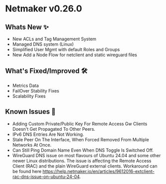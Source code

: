 # Netmaker v0.26.0

## Whats New ✨
- New ACLs and Tag Management System
- Managed DNS system (Linux)
- Simplified User Mgmt with default Roles and Groups
- New Add a Node Flow for netclient and static wireguard files

## What's Fixed/Improved 🛠
- Metrics Data
- FailOver Stability Fixes
- Scalability Fixes

## Known Issues 🐞

- Adding Custom Private/Public Key For Remote Access Gw Clients Doesn't Get Propagated To Other Peers.
- IPv6 DNS Entries Are Not Working.
- Stale Peer On The Interface, When Forced Removed From Multiple Networks At Once.
- Can Still Ping Domain Name Even When DNS Toggle Is Switched Off.
- WireGuard DNS issue on most flavours of Ubuntu 24.04 and some other newer Linux distributions. The issue is affecting the Remote Access Client (RAC) and the plain WireGuard external clients. Workaround can be found here https://help.netmaker.io/en/articles/9612016-extclient-rac-dns-issue-on-ubuntu-24-04.


